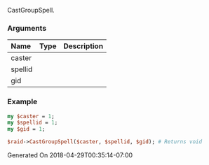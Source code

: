 CastGroupSpell.
### Arguments
**Name**|**Type**|**Description**
:---|:---|:---
caster||
spellid||
gid||

### Example

```perl
my $caster = 1;
my $spellid = 1;
my $gid = 1;

$raid->CastGroupSpell($caster, $spellid, $gid); # Returns void
```


Generated On 2018-04-29T00:35:14-07:00